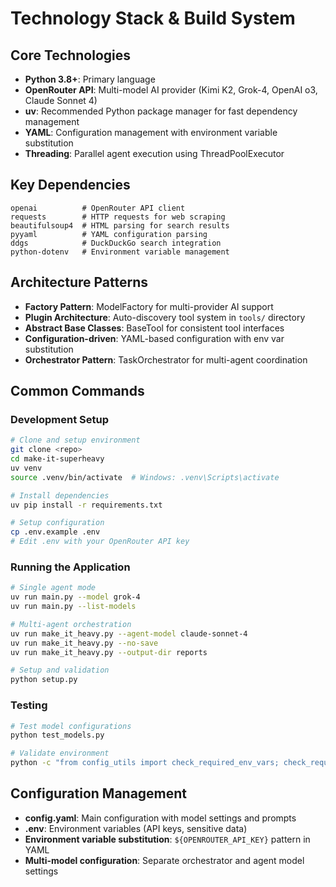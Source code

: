 # Technology Stack & Build System

## Core Technologies

- **Python 3.8+**: Primary language
- **OpenRouter API**: Multi-model AI provider (Kimi K2, Grok-4, OpenAI o3, Claude Sonnet 4)
- **uv**: Recommended Python package manager for fast dependency management
- **YAML**: Configuration management with environment variable substitution
- **Threading**: Parallel agent execution using ThreadPoolExecutor

## Key Dependencies

```
openai          # OpenRouter API client
requests        # HTTP requests for web scraping
beautifulsoup4  # HTML parsing for search results
pyyaml          # YAML configuration parsing
ddgs            # DuckDuckGo search integration
python-dotenv   # Environment variable management
```

## Architecture Patterns

- **Factory Pattern**: ModelFactory for multi-provider AI support
- **Plugin Architecture**: Auto-discovery tool system in `tools/` directory
- **Abstract Base Classes**: BaseTool for consistent tool interfaces
- **Configuration-driven**: YAML-based configuration with env var substitution
- **Orchestrator Pattern**: TaskOrchestrator for multi-agent coordination

## Common Commands

### Development Setup

```bash
# Clone and setup environment
git clone <repo>
cd make-it-superheavy
uv venv
source .venv/bin/activate  # Windows: .venv\Scripts\activate

# Install dependencies
uv pip install -r requirements.txt

# Setup configuration
cp .env.example .env
# Edit .env with your OpenRouter API key
```

### Running the Application

```bash
# Single agent mode
uv run main.py --model grok-4
uv run main.py --list-models

# Multi-agent orchestration
uv run make_it_heavy.py --agent-model claude-sonnet-4
uv run make_it_heavy.py --no-save
uv run make_it_heavy.py --output-dir reports

# Setup and validation
python setup.py
```

### Testing

```bash
# Test model configurations
python test_models.py

# Validate environment
python -c "from config_utils import check_required_env_vars; check_required_env_vars()"
```

## Configuration Management

- **config.yaml**: Main configuration with model settings and prompts
- **.env**: Environment variables (API keys, sensitive data)
- **Environment variable substitution**: `${OPENROUTER_API_KEY}` pattern in YAML
- **Multi-model configuration**: Separate orchestrator and agent model settings
